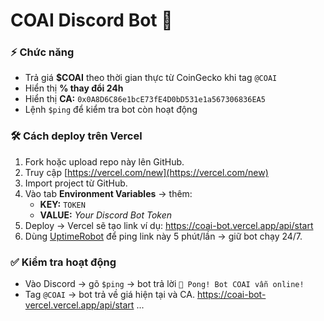 # COAI Discord Bot 🚀

### ⚡ Chức năng
- Trả giá **$COAI** theo thời gian thực từ CoinGecko khi tag `@COAI`
- Hiển thị **% thay đổi 24h**
- Hiển thị **CA:** `0x0A8D6C86e1bcE73fE4D0bD531e1a567306836EA5`
- Lệnh `$ping` để kiểm tra bot còn hoạt động

### 🛠 Cách deploy trên Vercel
1. Fork hoặc upload repo này lên GitHub.
2. Truy cập [https://vercel.com/new](https://vercel.com/new)
3. Import project từ GitHub.
4. Vào tab **Environment Variables** → thêm:
   - **KEY:** `TOKEN`
   - **VALUE:** *Your Discord Bot Token*
5. Deploy → Vercel sẽ tạo link ví dụ:
   https://coai-bot.vercel.app/api/start
6. Dùng [UptimeRobot](https://uptimerobot.com) để ping link này 5 phút/lần → giữ bot chạy 24/7.

### ✅ Kiểm tra hoạt động
- Vào Discord → gõ `$ping` → bot trả lời `🏓 Pong! Bot COAI vẫn online!`
- Tag `@COAI` → bot trả về giá hiện tại và CA.
https://coai-bot-vercel.vercel.app/api/start
...
